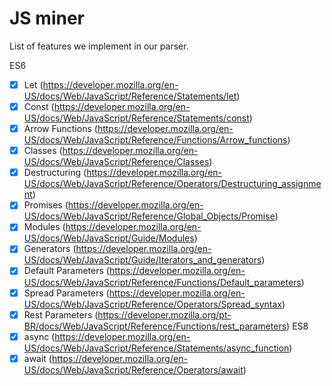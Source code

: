 # JS miner

List of features we implement in our parser.

ES6
 -[X] Let (https://developer.mozilla.org/en-US/docs/Web/JavaScript/Reference/Statements/let)
 -[X] Const (https://developer.mozilla.org/en-US/docs/Web/JavaScript/Reference/Statements/const)
 -[X] Arrow Functions (https://developer.mozilla.org/en-US/docs/Web/JavaScript/Reference/Functions/Arrow_functions)
 -[X] Classes (https://developer.mozilla.org/en-US/docs/Web/JavaScript/Reference/Classes)
 -[X] Destructuring (https://developer.mozilla.org/en-US/docs/Web/JavaScript/Reference/Operators/Destructuring_assignment)
 -[X] Promises (https://developer.mozilla.org/en-US/docs/Web/JavaScript/Reference/Global_Objects/Promise)
 -[X] Modules (https://developer.mozilla.org/en-US/docs/Web/JavaScript/Guide/Modules)
 -[X] Generators (https://developer.mozilla.org/en-US/docs/Web/JavaScript/Guide/Iterators_and_generators)
 -[X] Default Parameters (https://developer.mozilla.org/en-US/docs/Web/JavaScript/Reference/Functions/Default_parameters)
 -[X] Spread Parameters (https://developer.mozilla.org/en-US/docs/Web/JavaScript/Reference/Operators/Spread_syntax)
 -[X] Rest Parameters (https://developer.mozilla.org/pt-BR/docs/Web/JavaScript/Reference/Functions/rest_parameters)
ES8
 -[X] async (https://developer.mozilla.org/en-US/docs/Web/JavaScript/Reference/Statements/async_function)
 -[X] await (https://developer.mozilla.org/en-US/docs/Web/JavaScript/Reference/Operators/await)
